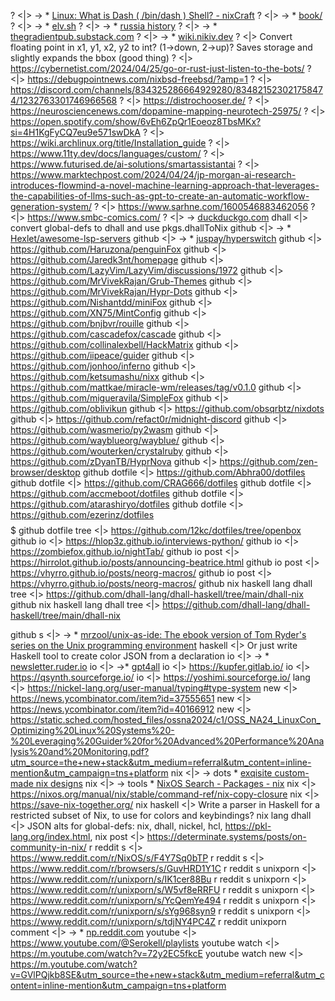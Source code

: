 ?                                                  <|> -> * [Linux: What is Dash ( /bin/dash ) Shell? - nixCraft](https://www.cyberciti.biz/faq/debian-ubuntu-linux-binbash-vs-bindash-vs-binshshell/)
?                                                  <|> -> * [book/](https://www.nushell.sh/book/)
?                                                  <|> -> * [elv.sh](https://elv.sh/learn/)
?                                                  <|> -> * [russia history](https://freedomlibrary.hillsdale.edu/programs/cca-i-russia/russia-from-1696-1917-an-overview)
?                                                  <|> -> * [thegradientpub.substack.com](https://thegradientpub.substack.com/p/ted-gibson-language-structure-communication-llms)
?                                                  <|> -> * [wiki.nikiv.dev](https://wiki.nikiv.dev/unix/shell/fish)
?                                                  <|> Convert floating point in x1, y1, x2, y2 to int? (1→down, 2→up)? Saves storage and slightly expands the bbox (good thing)
?                                                  <|> https://cybernetist.com/2024/04/25/go-or-rust-just-listen-to-the-bots/
?                                                  <|> https://debugpointnews.com/nixbsd-freebsd/?amp=1
?                                                  <|> https://discord.com/channels/834325286664929280/834821523021758474/1232763301746966568
?                                                  <|> https://distrochooser.de/
?                                                  <|> https://neurosciencenews.com/dopamine-mapping-neurotech-25975/
?                                                  <|> https://open.spotify.com/show/6vEh6ZpQr1Eoeoz8TbsMKx?si=4H1KgFyCQ7eu9e571swDkA
?                                                  <|> https://wiki.archlinux.org/title/Installation_guide
?                                                  <|> https://www.11ty.dev/docs/languages/custom/
?                                                  <|> https://www.futurised.de/ai-solutions/smartassistantai
?                                                  <|> https://www.marktechpost.com/2024/04/24/jp-morgan-ai-research-introduces-flowmind-a-novel-machine-learning-approach-that-leverages-the-capabilities-of-llms-such-as-gpt-to-create-an-automatic-workflow-generation-system/
?                                                  <|> https://www.sarhne.com/1600546883462056
?                                                  <|> https://www.smbc-comics.com/
?                                                  <|> → [duckduckgo.com](https://duckduckgo.com/?q%3Dcontent-addressed%2Bstorage%2Bin%2Bnix%26ia%3Dweb)
dhall                                              <|> convert global-defs to dhall and use pkgs.dhallToNix
github                                             <|> -> * [Hexlet/awesome-lsp-servers](https://github.com/Hexlet/awesome-lsp-servers)
github                                             <|> -> * [juspay/hyperswitch](https://github.com/juspay/hyperswitch)
github                                             <|> https://github.com/Haruzona/penguinFox
github                                             <|> https://github.com/Jaredk3nt/homepage
github                                             <|> https://github.com/LazyVim/LazyVim/discussions/1972
github                                             <|> https://github.com/MrVivekRajan/Grub-Themes
github                                             <|> https://github.com/MrVivekRajan/Hypr-Dots
github                                             <|> https://github.com/Nishantdd/miniFox
github                                             <|> https://github.com/XN75/MintConfig
github                                             <|> https://github.com/bnjbvr/rouille
github                                             <|> https://github.com/cascadefox/cascade
github                                             <|> https://github.com/collinalexbell/HackMatrix
github                                             <|> https://github.com/iipeace/guider
github                                             <|> https://github.com/jonhoo/inferno
github                                             <|> https://github.com/ketsumashu/nixx
github                                             <|> https://github.com/mattkae/miracle-wm/releases/tag/v0.1.0
github                                             <|> https://github.com/migueravila/SimpleFox
github                                             <|> https://github.com/oblivikun
github                                             <|> https://github.com/obsqrbtz/nixdots
github                                             <|> https://github.com/refact0r/midnight-discord
github                                             <|> https://github.com/wasmerio/py2wasm
github                                             <|> https://github.com/wayblueorg/wayblue/
github                                             <|> https://github.com/wouterken/crystalruby
github                                             <|> https://github.com/zDyanTB/HyprNova
github                                             <|> https://github.com/zen-browser/desktop
github dotfile                                     <|> https://github.com/Abhra00/dotfiles
github dotfile                                     <|> https://github.com/CRAG666/dotfiles
github dotfile                                     <|> https://github.com/accmeboot/dotfiles
github dotfile                                     <|> https://github.com/atarashiryo/dotfiles
github dotfile                                     <|> https://github.com/ezerinz/dotfiles $$$$$$$$$
github dotfile tree                                <|> https://github.com/12kc/dotfiles/tree/openbox
github io                                          <|> https://hlop3z.github.io/interviews-python/
github io                                          <|> https://zombiefox.github.io/nightTab/
github io post                                     <|> https://hirrolot.github.io/posts/announcing-beatrice.html
github io post                                     <|> https://vhyrro.github.io/posts/neorg-macros/
github io post                                     <|> https://vhyrro.github.io/posts/neorg-macros/
github nix haskell lang dhall tree                 <|> https://github.com/dhall-lang/dhall-haskell/tree/main/dhall-nix
github nix haskell lang dhall tree                 <|> https://github.com/dhall-lang/dhall-haskell/tree/main/dhall-nix

github s                                           <|> -> * [mrzool/unix-as-ide: The ebook version of Tom Ryder's series on the Unix programming environment](https://github.com/mrzool/unix-as-ide)
haskell                                            <|> Or just write Haskell tool to create color JSON from a declaration
io                                                 <|> -> * [newsletter.ruder.io](https://newsletter.ruder.io/p/the-big-picture-of-ai-research)
io                                                 <|> ->* [gpt4all](https://gpt4all.io/index.html)
io                                                 <|> https://kupfer.gitlab.io/
io                                                 <|> https://qsynth.sourceforge.io/
io                                                 <|> https://yoshimi.sourceforge.io/
lang                                               <|> https://nickel-lang.org/user-manual/typing#type-system
new                                                <|> https://news.ycombinator.com/item?id=37555651
new                                                <|> https://news.ycombinator.com/item?id=40166912
new                                                <|> https://static.sched.com/hosted_files/ossna2024/c1/OSS_NA24_LinuxCon_Optimizing%20Linux%20Systems%20-%20Leveraging%20Guider%20for%20Advanced%20Performance%20Analysis%20and%20Monitoring.pdf?utm_source=the+new+stack&utm_medium=referral&utm_content=inline-mention&utm_campaign=tns+platform
nix                                                <|> -> dots * [exqisite custom-made nix designs](https://cybernews.com/editorial/the-sweet-fruits-of-hard-work-the-most-exquisite-custom-made-nix-designs/)
nix                                                <|> -> tools * [NixOS Search - Packages - nix](https://search.nixos.org/packages?channel%3Dunstable%26from%3D0%26size%3D50%26sort%3Drelevance%26type%3Dpackages%26query%3Dnix)
nix                                                <|> https://nixos.org/manual/nix/stable/command-ref/nix-copy-closure
nix                                                <|> https://save-nix-together.org/
nix haskell                                        <|> Write a parser in Haskell for a restricted subset of Nix, to use for colors and keybindings?
nix lang dhall                                     <|> JSON alts for global-defs: nix, dhall, nickel, hcl, https://pkl-lang.org/index.html,
nix post                                           <|> https://determinate.systems/posts/on-community-in-nix/
r reddit s                                         <|> https://www.reddit.com/r/NixOS/s/F4Y7Sq0bTP
r reddit s                                         <|> https://www.reddit.com/r/browsers/s/GuvHRD1Y1C
r reddit s unixporn                                <|> https://www.reddit.com/r/unixporn/s/IK1cer88Bu
r reddit s unixporn                                <|> https://www.reddit.com/r/unixporn/s/W5vf8eRRFU
r reddit s unixporn                                <|> https://www.reddit.com/r/unixporn/s/YcQemYe494
r reddit s unixporn                                <|> https://www.reddit.com/r/unixporn/s/sYg968syn9
r reddit s unixporn                                <|> https://www.reddit.com/r/unixporn/s/tdjNY4PC4Z
r reddit unixporn comment                          <|> -> * [np.reddit.com](https://np.reddit.com/r/unixporn/comments/obak1a/awesome_still_in_love_with_alpine/h3o2uuh/)
youtube                                            <|> https://www.youtube.com/@Serokell/playlists
youtube watch                                      <|> https://m.youtube.com/watch?v=72y2EC5fkcE
youtube watch new                                  <|> https://m.youtube.com/watch?v=GVlPQjkb8SE&utm_source=the+new+stack&utm_medium=referral&utm_content=inline-mention&utm_campaign=tns+platform